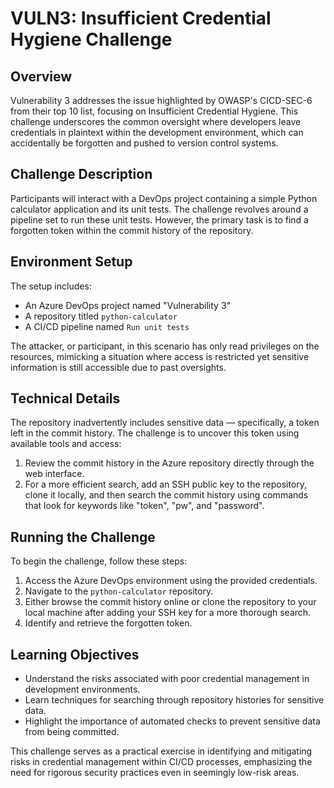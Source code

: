 # VULN3: Insufficient Credential Hygiene Challenge

## Overview

Vulnerability 3 addresses the issue highlighted by OWASP's CICD-SEC-6 from their top 10 list, focusing on Insufficient Credential Hygiene. This challenge underscores the common oversight where developers leave credentials in plaintext within the development environment, which can accidentally be forgotten and pushed to version control systems.

## Challenge Description

Participants will interact with a DevOps project containing a simple Python calculator application and its unit tests. The challenge revolves around a pipeline set to run these unit tests. However, the primary task is to find a forgotten token within the commit history of the repository.

## Environment Setup

The setup includes:
- An Azure DevOps project named "Vulnerability 3"
- A repository titled `python-calculator`
- A CI/CD pipeline named `Run unit tests`

The attacker, or participant, in this scenario has only read privileges on the resources, mimicking a situation where access is restricted yet sensitive information is still accessible due to past oversights.

## Technical Details

The repository inadvertently includes sensitive data — specifically, a token left in the commit history. The challenge is to uncover this token using available tools and access:

1. Review the commit history in the Azure repository directly through the web interface.
2. For a more efficient search, add an SSH public key to the repository, clone it locally, and then search the commit history using commands that look for keywords like "token", "pw", and "password".

## Running the Challenge

To begin the challenge, follow these steps:

1. Access the Azure DevOps environment using the provided credentials.
2. Navigate to the `python-calculator` repository.
3. Either browse the commit history online or clone the repository to your local machine after adding your SSH key for a more thorough search.
4. Identify and retrieve the forgotten token.

## Learning Objectives

- Understand the risks associated with poor credential management in development environments.
- Learn techniques for searching through repository histories for sensitive data.
- Highlight the importance of automated checks to prevent sensitive data from being committed.

This challenge serves as a practical exercise in identifying and mitigating risks in credential management within CI/CD processes, emphasizing the need for rigorous security practices even in seemingly low-risk areas.
